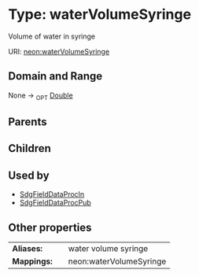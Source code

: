 
# Type: waterVolumeSyringe


Volume of water in syringe

URI: [neon:waterVolumeSyringe](https://data.neonscience.org/waterVolumeSyringe)


## Domain and Range

None ->  <sub>OPT</sub> [Double](types/Double.md)

## Parents


## Children


## Used by

 * [SdgFieldDataProcIn](SdgFieldDataProcIn.md)
 * [SdgFieldDataProcPub](SdgFieldDataProcPub.md)

## Other properties

|  |  |  |
| --- | --- | --- |
| **Aliases:** | | water volume syringe |
| **Mappings:** | | neon:waterVolumeSyringe |

